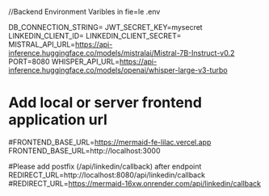 //Backend Environment Varibles in fie=le .env

DB_CONNECTION_STRING=
JWT_SECRET_KEY=mysecret
LINKEDIN_CLIENT_ID=
LINKEDIN_CLIENT_SECRET=
MISTRAL_API_URL=https://api-inference.huggingface.co/models/mistralai/Mistral-7B-Instruct-v0.2
PORT=8080
WHISPER_API_URL=https://api-inference.huggingface.co/models/openai/whisper-large-v3-turbo

# Add local or server frontend application url
#FRONTEND_BASE_URL=https://mermaid-fe-lilac.vercel.app
FRONTEND_BASE_URL=http://localhost:3000

#Please add postfix (/api/linkedin/callback) after endpoint
REDIRECT_URL=http://localhost:8080/api/linkedin/callback
#REDIRECT_URL=https://mermaid-16xw.onrender.com/api/linkedin/callback

